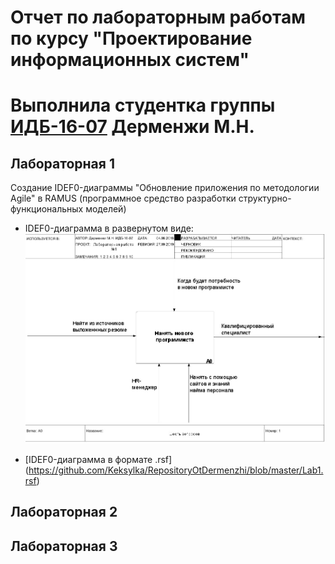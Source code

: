 # Отчет по лабораторным работам по курсу "Проектирование информационных систем"
# Выполнила студентка группы [ИДБ-16-07](https://github.com/stankin/design-1/wiki/list-idb-16-07)  Дерменжи М.Н.

## Лабораторная 1

Создание IDEF0-диаграммы "Обновление приложения по методологии Agile" в RAMUS (программное средство разработки структурно-функциональных моделей)
 * IDEF0-диаграмма в развернутом виде:
![none](https://github.com/Keksylka/RepositoryOtDermenzhi/blob/master/%D0%9B%D0%B0%D0%B1%D0%B01.jpg)

* [IDEF0-диаграмма в формате .rsf] (https://github.com/Keksylka/RepositoryOtDermenzhi/blob/master/Lab1.rsf)

## Лабораторная 2

## Лабораторная 3
